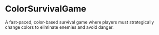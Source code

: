 # ColorSurvivalGame
A fast-paced, color-based survival game where players must strategically change colors to eliminate enemies and avoid danger.
